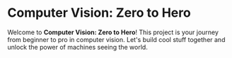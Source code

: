 # Computer Vision: Zero to Hero

Welcome to **Computer Vision: Zero to Hero**! This project is your journey from beginner to pro in computer vision. Let's build cool stuff together and unlock the power of machines seeing the world.
